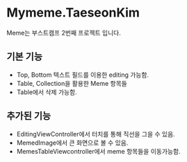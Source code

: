 # Mymeme.TaeseonKim
Meme는 부스트캠프 2번째 프로젝트 입니다.
## 기본 기능
+ Top, Bottom 텍스트 필드를 이용한 editing 가능함.
+ Table, Collection을 활용한 Meme 항목들
+ Table에서 삭제 가능함.

## 추가된 기능
+ EditingViewController에서 터치를 통해 직선을 그을 수 있음.
+ MemedImage에서 큰 화면으로 볼 수 있음.
+ MemesTableViewcontroller에서 meme 항목들을 이동가능함.
